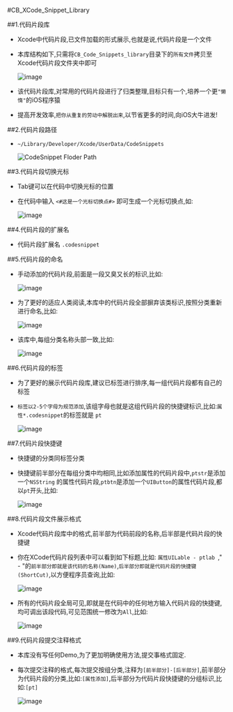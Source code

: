 #CB_XCode_Snippet_Library


##1.代码片段库 

* Xcode中代码片段,已文件加载的形式展示,也就是说,代码片段是一个文件


* 本库结构如下,只需将`CB_Code_Snippets_library`目录下的`所有文件`拷贝至Xcode代码片段文件夹中即可

	![image](https://github.com/ChaoBo/CB_XCode_Snippet_Library/blob/master/CB_Code_Snippets_Images/%E4%BB%A3%E7%A0%81%E7%89%87%E6%AE%B5%E5%BA%93%E7%BB%93%E6%9E%84.png?raw=true)


* 该代码片段库,对常用的代码片段进行了归类整理,目标只有一个,培养一个更`"懒惰"`的iOS程序猿


* 提高开发效率,`把你从重复的劳动中解脱出来`,以节省更多的时间,向iOS大牛进发!

    

##2.代码片段路径


* `~/Library/Developer/Xcode/UserData/CodeSnippets` 

   ![CodeSnippet Floder Path](https://github.com/ChaoBo/CB_XCode_Snippet_Library/blob/master/CB_Code_Snippets_Images/%E4%BB%A3%E7%A0%81%E7%89%87%E6%AE%B5%E6%9C%AC%E5%9C%B0%E8%B7%AF%E5%BE%84.png?raw=true)



##3.代码片段切换光标


* Tab键可以在代码中切换光标的位置


* 在代码中输入 `<#这是一个光标切换点#>` 即可生成一个光标切换点,如:

	![image](https://github.com/ChaoBo/CB_XCode_Snippet_Library/blob/master/CB_Code_Snippets_Images/%E5%85%89%E6%A0%87%E6%9C%AA%E9%80%89%E4%B8%AD.png?raw=true)



##4.代码片段的扩展名


* 代码片段扩展名 `.codesnippet`




##5.代码片段的命名


* 手动添加的代码片段,前面是一段又臭又长的标识,比如:

	![image](https://github.com/ChaoBo/CB_XCode_Snippet_Library/blob/master/CB_Code_Snippets_Images/%E9%BB%98%E8%AE%A4%E5%90%8D%E7%A7%B0.png?raw=true)


* 为了更好的适应人类阅读,本库中的代码片段全部摒弃该类标识,按照分类重新进行命名,比如:

	![image](https://github.com/ChaoBo/CB_XCode_Snippet_Library/blob/master/CB_Code_Snippets_Images/%E6%9B%B4%E6%94%B9%E5%90%8D%E7%A7%B0.png?raw=true)


* 该库中,每组分类名称头部一致,比如:

	![image](https://github.com/ChaoBo/CB_XCode_Snippet_Library/blob/master/CB_Code_Snippets_Images/%E4%BB%A3%E7%A0%81%E7%89%87%E6%AE%B5%E5%88%86%E7%B1%BB%E5%88%97%E8%A1%A8.png?raw=true)



##6.代码片段的标签


* 为了更好的展示代码片段库,建议已标签进行排序,每一组代码片段都有自己的标签


* `标签以2-5个字母为规范添加`,该组字母也就是这组代码片段的快捷键标识,比如:`属性*.codesnippet`的标签就是 `pt`

	![image](https://github.com/ChaoBo/CB_XCode_Snippet_Library/blob/master/CB_Code_Snippets_Images/%E4%BB%A3%E7%A0%81%E7%89%87%E6%AE%B5%E6%A0%87%E7%AD%BE.png?raw=true)




##7.代码片段快捷键


* 快捷键的分类同标签分类


* 快捷键前半部分在每组分类中均相同,比如添加属性的代码片段中,`ptstr`是添加一个`NSString` 的属性代码片段,`ptbtn`是添加一个`UIButton`的属性代码片段,都以`pt`开头,比如:

	![image](https://github.com/ChaoBo/CB_XCode_Snippet_Library/blob/master/CB_Code_Snippets_Images/%E5%BF%AB%E6%8D%B7%E9%94%AE.png?raw=true)




##8.代码片段文件展示格式


* Xcode代码片段库中的格式,前半部为代码前段的名称,后半部是代码片段的快捷键


* 你在XCode代码片段列表中可以看到如下标题,比如: `属性UILable - ptlab `," - "的`前半部分即就是该代码的名称(Name)`,`后半部分即就是代码片段的快捷键(ShortCut)`,以方便程序员查询,比如:

	![image](https://github.com/ChaoBo/CB_XCode_Snippet_Library/blob/master/CB_Code_Snippets_Images/%E4%BB%A3%E7%A0%81%E7%89%87%E6%AE%B5%E5%88%97%E8%A1%A8.png?raw=true)


* 所有的代码片段全局可见,即就是在代码中的任何地方输入代码片段的快捷键,均可调出该段代码,可见范围统一修改为`All`,比如:

	![image](https://github.com/ChaoBo/CB_XCode_Snippet_Library/blob/master/CB_Code_Snippets_Images/%E4%BB%A3%E7%A0%81%E7%89%87%E6%AE%B5%E7%9A%84%E5%8F%AF%E8%A7%81%E8%8C%83%E5%9B%B4.png?raw=true)



##9.代码片段提交注释格式

* 本库没有写任何Demo,为了更加明确使用方法,提交事格式固定.


* 每次提交注释的格式,每次提交按组分类,注释为`[前半部分]-[后半部分]`,前半部分为代码片段的分类,比如:`[属性添加]`,后半部分为代码片段快捷键的分组标识,比如:`[pt]`

	![image](https://github.com/ChaoBo/CB_XCode_Snippet_Library/blob/master/CB_Code_Snippets_Images/%E6%8F%90%E4%BA%A4%E6%A0%BC%E5%BC%8F.png?raw=true)
    
        













